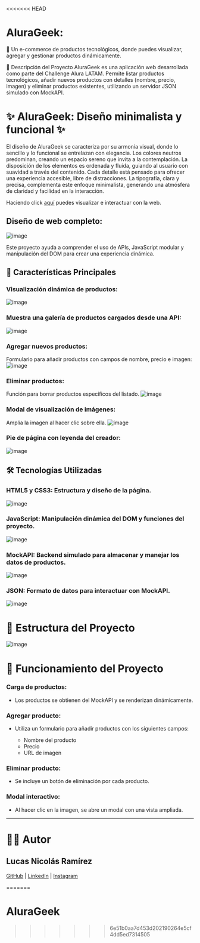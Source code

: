 <<<<<<< HEAD
# AluraGeek:
🛒 Un e-commerce de productos tecnológicos, donde puedes visualizar, agregar y gestionar productos dinámicamente.

📄 Descripción del Proyecto
AluraGeek es una aplicación web desarrollada como parte del Challenge Alura LATAM. Permite listar productos tecnológicos, añadir 
nuevos productos con detalles (nombre, precio, imagen) y eliminar productos existentes, utilizando un servidor JSON simulado con MockAPI.


# ✨ AluraGeek: Diseño minimalista y funcional ✨
El diseño de AluraGeek se caracteriza por su armonía visual, donde lo sencillo y lo funcional se entrelazan con elegancia. Los colores neutros 
predominan, creando un espacio sereno que invita a la contemplación. La disposición de los elementos es ordenada y fluida, guiando al usuario 
con suavidad a través del contenido. Cada detalle está pensado para ofrecer una experiencia accesible, libre de distracciones. La tipografía, 
clara y precisa, complementa este enfoque minimalista, generando una atmósfera de claridad y facilidad en la interacción.

 Haciendo click [aquí](https://lucasnicolasramirez.github.io/AluraGeek/) puedes visualizar e interactuar con la web.

## Diseño de web completo:
![image](https://github.com/user-attachments/assets/22d6b157-b0e8-4719-9817-d4badaf4188e)

Este proyecto ayuda a comprender el uso de APIs, JavaScript modular y manipulación del DOM para crear una experiencia dinámica.

## 🚀 Características Principales
### Visualización dinámica de productos:
![image](https://github.com/user-attachments/assets/8f0508c7-561b-42b7-859a-e3025f449ff8)



### Muestra una galería de productos cargados desde una API:
![image](https://github.com/user-attachments/assets/ca95b8cd-8006-41d7-8960-f955c905b8eb)



### Agregar nuevos productos:
Formulario para añadir productos con campos de nombre, precio e imagen:
![image](https://github.com/user-attachments/assets/9d72bcd8-15da-49b8-854f-ae4e538adf82)



### Eliminar productos:
Función para borrar productos específicos del listado.
![image](https://github.com/user-attachments/assets/6928780e-9e29-43e9-b219-37dd521771f0)



### Modal de visualización de imágenes:
Amplía la imagen al hacer clic sobre ella.
![image](https://github.com/user-attachments/assets/17b504d2-139e-47e2-8819-d65ff7a75bce)




### Pie de página con leyenda del creador:
![image](https://github.com/user-attachments/assets/277f7c05-74e3-4927-bba8-d00f8746df7f)






## 🛠️ Tecnologías Utilizadas
### HTML5 y CSS3: Estructura y diseño de la página.
![image](https://github.com/user-attachments/assets/f942a176-eede-43b8-93f6-828d5dfe5703)

### JavaScript: Manipulación dinámica del DOM y funciones del proyecto.
![image](https://github.com/user-attachments/assets/765f3f54-23f7-481a-82d0-0c6661c2abda)


### MockAPI: Backend simulado para almacenar y manejar los datos de productos.
![image](https://github.com/user-attachments/assets/3c53f4df-84f2-4cc4-853b-b1baf9c8dbce)

### JSON: Formato de datos para interactuar con MockAPI.
![image](https://github.com/user-attachments/assets/98a1d4a3-314c-47e2-9dfa-fb24051c9d45)


# 🧩 Estructura del Proyecto

![image](https://github.com/user-attachments/assets/eef4b16a-0cda-4408-99e5-0f284632d354)



# 🧩 Funcionamiento del Proyecto
### Carga de productos:
- Los productos se obtienen del MockAPI y se renderizan dinámicamente.

### Agregar producto:
- Utiliza un formulario para añadir productos con los siguientes campos:

    - Nombre del producto
    - Precio
    - URL de imagen

### Eliminar producto:
- Se incluye un botón de eliminación por cada producto.

### Modal interactivo:
- Al hacer clic en la imagen, se abre un modal con una vista ampliada.

--------------------------------------------------------------------------

# 👨‍💻 Autor
## Lucas Nicolás Ramírez
[GitHub](https://github.com/LucasNicolasRamirez) | [LinkedIn](https://www.linkedin.com/in/lucas-nicolás-ramírez-0690382b5/) | [Instagram](https://www.instagram.com/lramirez.di/)




=======
# AluraGeek
>>>>>>> 6e51b0aa7d453d202190264e5cf4dd5ed7314505
